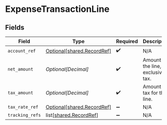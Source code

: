 # ExpenseTransactionLine


## Fields

| Field                                                              | Type                                                               | Required                                                           | Description                                                        | Example                                                            |
| ------------------------------------------------------------------ | ------------------------------------------------------------------ | ------------------------------------------------------------------ | ------------------------------------------------------------------ | ------------------------------------------------------------------ |
| `account_ref`                                                      | [Optional[shared.RecordRef]](undefined/models/shared/recordref.md) | :heavy_check_mark:                                                 | N/A                                                                |                                                                    |
| `net_amount`                                                       | *Optional[Decimal]*                                                | :heavy_check_mark:                                                 | Amount of the line, exclusive of tax.                              | 110.42                                                             |
| `tax_amount`                                                       | *Optional[Decimal]*                                                | :heavy_check_mark:                                                 | Amount of tax for the line.                                        | 14.43                                                              |
| `tax_rate_ref`                                                     | [Optional[shared.RecordRef]](undefined/models/shared/recordref.md) | :heavy_minus_sign:                                                 | N/A                                                                |                                                                    |
| `tracking_refs`                                                    | list[[shared.RecordRef](undefined/models/shared/recordref.md)]     | :heavy_minus_sign:                                                 | N/A                                                                |                                                                    |